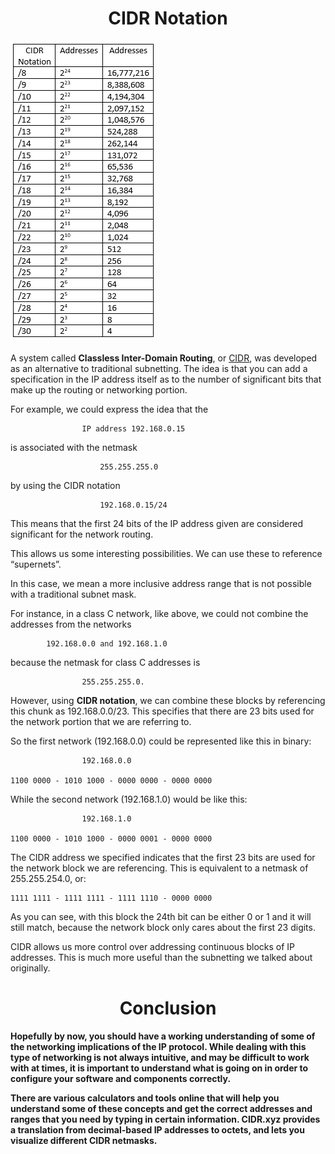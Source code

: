 # <center>CIDR Notation<br>


![cidr-notation-table](images/cidr-notation-table.png)<br><br>
A system called <b>Classless Inter-Domain Routing</b>, or <u>CIDR</u>, was developed as an alternative to traditional subnetting. The idea is that you can add a specification in the IP address itself as to the number of significant bits that make up the routing or networking portion.

For example, we could express the idea that the
 
                    IP address 192.168.0.15 
 
 is associated with the netmask 
 
                        255.255.255.0 
 
 by using the CIDR notation 
 
                        192.168.0.15/24
 
 This means that the first 24 bits of the IP address given are considered significant for the network routing.

This allows us some interesting possibilities. We can use these to reference “supernets”. 

In this case, we mean a more inclusive address range that is not possible with a traditional subnet mask. 

For instance, in a class C network, like above, we could not combine the addresses from the     networks 

            192.168.0.0 and 192.168.1.0 

because the netmask for class C addresses is 

                    255.255.255.0.

However, using <b>CIDR notation</b>, we can combine these blocks by referencing this chunk as 192.168.0.0/23. This specifies that there are 23 bits used for the network portion that we are referring to.

So the first network (192.168.0.0) could be represented like this in binary:

                    192.168.0.0

    1100 0000 - 1010 1000 - 0000 0000 - 0000 0000

While the second network (192.168.1.0) would be like this:
                    
                    192.168.1.0

    1100 0000 - 1010 1000 - 0000 0001 - 0000 0000

The CIDR address we specified indicates that the first 23 bits are used for the network block we are referencing. This is equivalent to a netmask of 255.255.254.0, or:

    1111 1111 - 1111 1111 - 1111 1110 - 0000 0000

As you can see, with this block the 24th bit can be either 0 or 1 and it will still match, because the network block only cares about the first 23 digits.

CIDR allows us more control over addressing continuous blocks of IP addresses. This is much more useful than the subnetting we talked about originally.

# <center><b>Conclusion

Hopefully by now, you should have a working understanding of some of the networking implications of the IP protocol. While dealing with this type of networking is not always intuitive, and may be difficult to work with at times, it is important to understand what is going on in order to configure your software and components correctly.

There are various calculators and tools online that will help you understand some of these concepts and get the correct addresses and ranges that you need by typing in certain information. CIDR.xyz provides a translation from decimal-based IP addresses to octets, and lets you visualize different CIDR netmasks.